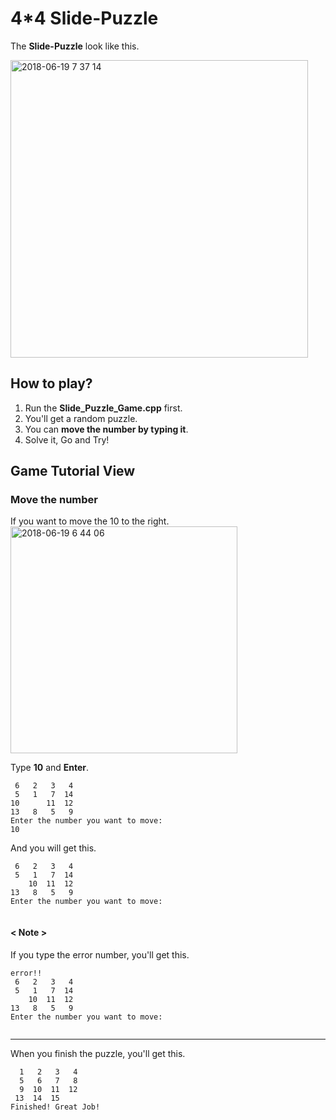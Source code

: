 # 4*4 Slide-Puzzle

The **Slide-Puzzle** look like this.

<img width="476" alt="2018-06-19 7 37 14" src="https://user-images.githubusercontent.com/40336920/41595130-4cf2171c-73f8-11e8-94df-788a68ac4861.png">


## How to play?

1. Run the **Slide_Puzzle_Game.cpp** first.
2. You'll get a random puzzle.
3. You can **move the number by typing it**.
4. Solve it, Go and Try!

## Game Tutorial View
### Move the number
If you want to move the 10 to the right.
<img width="363" alt="2018-06-19 6 44 06" src="https://user-images.githubusercontent.com/40336920/41593202-e019b5e2-73f1-11e8-961a-df1064154e6a.png">

Type **10** and **Enter**.

```
 6   2   3   4
 5   1   7  14
10      11  12
13   8   5   9
Enter the number you want to move:
10
```
And you will get this.

```
 6   2   3   4
 5   1   7  14
    10  11  12
13   8   5   9
Enter the number you want to move:
 
```
#### < Note >

If you type the error number, you'll get this.

```
error!!
 6   2   3   4
 5   1   7  14
    10  11  12
13   8   5   9
Enter the number you want to move:
 
```
***
When you finish the puzzle, you'll get this.

```
  1   2   3   4 
  5   6   7   8 
  9  10  11  12 
 13  14  15     
Finished! Great Job!
```





